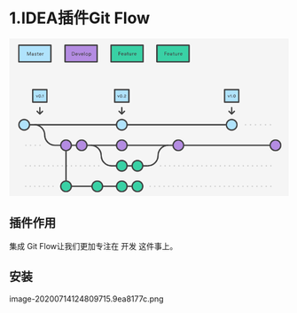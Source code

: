 # 1.IDEA插件Git Flow
![](/static/image/1_uUpzVOpdFw5V-tJ_YvgFmA.26e56be6.png)
## 插件作用
集成 Git Flow让我们更加专注在 开发 这件事上。
## 安装
image-20200714124809715.9ea8177c.png